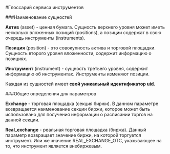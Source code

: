 #Глоссарий сервиса инструментов

###Наименование сущностей

**Актив** (asset) - ценная бумага. Сущность верхнего уровня может иметь несколько вложенных позиций (positions),
а позиции содержат в свою очередь инструменты (instruments).

**Позиция** (position) - это совокупность актива и торговой площадки. Сущность второго уровня вложенности, содержит информацию о позициях.

**Инструмент** (instrument) - сущность третьего уровня, содержит информацию об инструментах. Инструменты изменяют позиции.

Каждая из сущностей имеет **свой уникальный идентификатор uid**. 


###Общие определения для параметров

**Exchange** - торговая площадка (секция биржи). В данном параметре возвращается наименование секции биржи, которое может быть использовано
для получения информации о расписании торгов на данной секции. 

**Real_exchange** - реальная торговая площадка (биржа). Данный параметр возвращает значение биржи, на которой торгуется инструмент.
Или же значение REAL_EXCHANGE_OTC, указывающее на то, что инструмент является внебиржевым.






